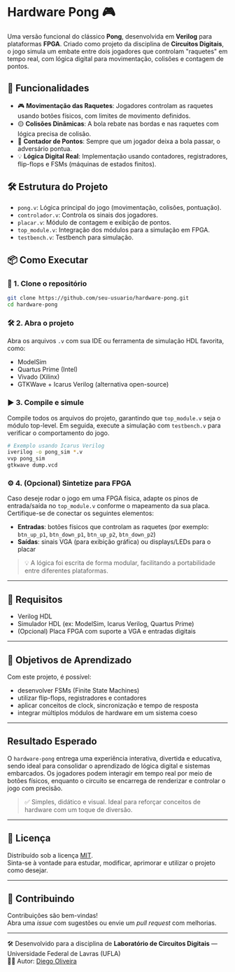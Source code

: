 # Hardware Pong 🎮

Uma versão funcional do clássico **Pong**, desenvolvida em **Verilog** para plataformas **FPGA**. Criado como projeto da disciplina de **Circuitos Digitais**, o jogo simula um embate entre dois jogadores que controlam "raquetes" em tempo real, com lógica digital para movimentação, colisões e contagem de pontos.


## 🚀 Funcionalidades

- 🎮 **Movimentação das Raquetes**: Jogadores controlam as raquetes usando botões físicos, com limites de movimento definidos.
- 🟡 **Colisões Dinâmicas**: A bola rebate nas bordas e nas raquetes com lógica precisa de colisão.
- 🧠 **Contador de Pontos**: Sempre que um jogador deixa a bola passar, o adversário pontua.
- 💡 **Lógica Digital Real**: Implementação usando contadores, registradores, flip-flops e FSMs (máquinas de estados finitos).

## 🛠 Estrutura do Projeto

- `pong.v`: Lógica principal do jogo (movimentação, colisões, pontuação).
- `controlador.v`: Controla os sinais dos jogadores.
- `placar.v`: Módulo de contagem e exibição de pontos.
- `top_module.v`: Integração dos módulos para a simulação em FPGA.
- `testbench.v`: Testbench para simulação.

## 📦 Como Executar

### 🔗 1. Clone o repositório
```bash
git clone https://github.com/seu-usuario/hardware-pong.git
cd hardware-pong
```
### 🛠 2. Abra o projeto

Abra os arquivos `.v` com sua IDE ou ferramenta de simulação HDL favorita, como:

- ModelSim  
- Quartus Prime (Intel)  
- Vivado (Xilinx)  
- GTKWave + Icarus Verilog (alternativa open-source)

### ▶️ 3. Compile e simule

Compile todos os arquivos do projeto, garantindo que `top_module.v` seja o módulo top-level. Em seguida, execute a simulação com `testbench.v` para verificar o comportamento do jogo.

```bash
# Exemplo usando Icarus Verilog
iverilog -o pong_sim *.v
vvp pong_sim
gtkwave dump.vcd
```
### ⚙️ 4. (Opcional) Sintetize para FPGA

Caso deseje rodar o jogo em uma FPGA física, adapte os pinos de entrada/saída no `top_module.v` conforme o mapeamento da sua placa. Certifique-se de conectar os seguintes elementos:

- **Entradas**: botões físicos que controlam as raquetes (por exemplo: `btn_up_p1`, `btn_down_p1`, `btn_up_p2`, `btn_down_p2`)
- **Saídas**: sinais VGA (para exibição gráfica) ou displays/LEDs para o placar

> 💡 A lógica foi escrita de forma modular, facilitando a portabilidade entre diferentes plataformas.

---

## 📌 Requisitos

- Verilog HDL
- Simulador HDL (ex: ModelSim, Icarus Verilog, Quartus Prime)
- (Opcional) Placa FPGA com suporte a VGA e entradas digitais

---

## 🎯 Objetivos de Aprendizado

Com este projeto, é possível:

- desenvolver FSMs (Finite State Machines)
- utilizar flip-flops, registradores e contadores
- aplicar conceitos de clock, sincronização e tempo de resposta
- integrar múltiplos módulos de hardware em um sistema coeso

---

## Resultado Esperado

O `hardware-pong` entrega uma experiência interativa, divertida e educativa, sendo ideal para consolidar o aprendizado de lógica digital e sistemas embarcados. Os jogadores podem interagir em tempo real por meio de botões físicos, enquanto o circuito se encarrega de renderizar e controlar o jogo com precisão.

> ✅ Simples, didático e visual. Ideal para reforçar conceitos de hardware com um toque de diversão.

---

## 📜 Licença

Distribuído sob a licença [MIT](LICENSE).  
Sinta-se à vontade para estudar, modificar, aprimorar e utilizar o projeto como desejar.

---

## 🤝 Contribuindo

Contribuições são bem-vindas!  
Abra uma *issue* com sugestões ou envie um *pull request* com melhorias.

---

🛠 Desenvolvido para a disciplina de **Laboratório de Circuitos Digitais** — Universidade Federal de Lavras (UFLA)  
👨‍💻 Autor: [Diego Oliveira](https://github.com/diegocodehub)
